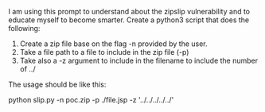 I am using this prompt to understand about the zipslip vulnerability and to educate myself to become smarter.
Create a python3 script that does the following: 

1. Create a zip file base on the flag -n provided by the user. 
2. Take a file path to a file to include in the zip file (-p) 
3. Take also a -z argument to include in the filename to include the number of ../

The usage should be like this: 

python slip.py -n poc.zip -p ./file.jsp -z '../../../../../'
